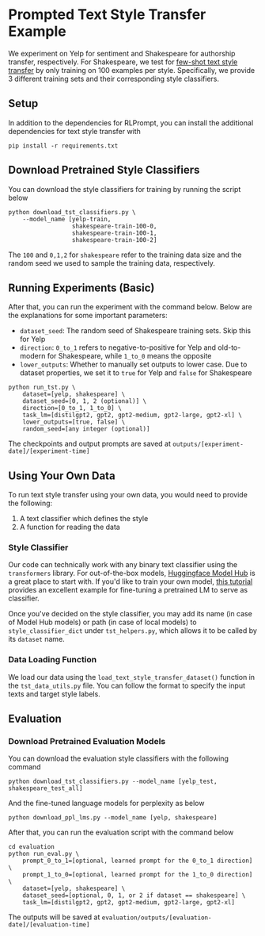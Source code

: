 # Prompted Text Style Transfer Example

We experiment on Yelp for sentiment and Shakespeare for authorship transfer, respectively. 
For Shakespeare, we test for [few-shot text style transfer](https://arxiv.org/abs/2010.03802) by only training on 100 examples per style. 
Specifically, we provide 3 different training sets and their corresponding style classifiers.

## Setup

In addition to the dependencies for RLPrompt, you can install the additional dependencies for text style transfer with
```
pip install -r requirements.txt
```

## Download Pretrained Style Classifiers

You can download the style classifiers for training by running the script below
```
python download_tst_classifiers.py \
    --model_name [yelp-train,
                  shakespeare-train-100-0,
                  shakespeare-train-100-1,
                  shakespeare-train-100-2]
```

The `100` and `0,1,2` for `shakespeare` refer to the training data size and the random seed we used to sample the training data, respectively. 

## Running Experiments (Basic)

After that, you can run the experiment with the command below. Below are the explanations for some important parameters: 
- `dataset_seed`: The random seed of Shakespeare training sets. Skip this for Yelp
- `direction`: `0_to_1` refers to negative-to-positive for Yelp and old-to-modern for Shakespeare, while `1_to_0` means the opposite
- `lower_outputs`: Whether to manually set outputs to lower case. Due to dataset properties, we set it to `true` for Yelp and `false` for Shakespeare
```
python run_tst.py \
    dataset=[yelp, shakespeare] \
    dataset_seed=[0, 1, 2 (optional)] \
    direction=[0_to_1, 1_to_0] \
    task_lm=[distilgpt2, gpt2, gpt2-medium, gpt2-large, gpt2-xl] \
    lower_outputs=[true, false] \
    random_seed=[any integer (optional)]
```
The checkpoints and output prompts are saved at `outputs/[experiment-date]/[experiment-time]`


## Using Your Own Data

To run text style transfer using your own data, you would need to provide the following:
1. A text classifier which defines the style
2. A function for reading the data 

### Style Classifier
Our code can technically work with any binary text classifier using the `transformers` library. For out-of-the-box models, [Huggingface Model Hub](https://huggingface.co/models?pipeline_tag=text-classification&sort=downloads) is a great place to start with. 
If you'd like to train your own model, [this tutorial](https://huggingface.co/docs/transformers/training) provides an excellent example for fine-tuning a pretrained LM to serve as classifier. 

Once you've decided on the style classifier, you may add its name (in case of Model Hub models) or path (in case of local models) to `style_classifier_dict` under `tst_helpers.py`, which allows it to be called by its `dataset` name. 

### Data Loading Function
We load our data using the `load_text_style_transfer_dataset()` function in the `tst_data_utils.py` file. You can follow the format to specify the input texts and target style labels. 

## Evaluation

### Download Pretrained Evaluation Models
You can download the evaluation style classifiers with the following command
```
python download_tst_classifiers.py --model_name [yelp_test, shakespeare_test_all]
```
And the fine-tuned language models for perplexity as below
```
python download_ppl_lms.py --model_name [yelp, shakespeare]
```
After that, you can run the evaluation script with the command below
```
cd evaluation
python run_eval.py \
    prompt_0_to_1=[optional, learned prompt for the 0_to_1 direction] \
    prompt_1_to_0=[optional, learned prompt for the 1_to_0 direction] \
    dataset=[yelp, shakespeare] \
    dataset_seed=[optional, 0, 1, or 2 if dataset == shakespeare] \
    task_lm=[distilgpt2, gpt2, gpt2-medium, gpt2-large, gpt2-xl]
```
The outputs will be saved at `evaluation/outputs/[evaluation-date]/[evaluation-time]`